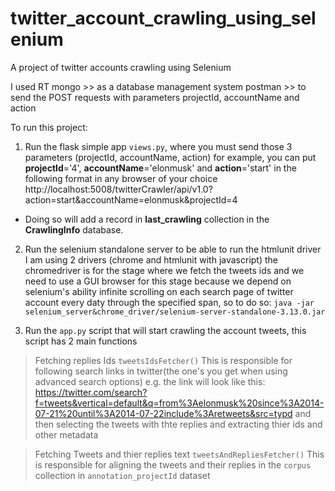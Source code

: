 # twitter_account_crawling_using_selenium
A project of twitter accounts crawling using Selenium


I used RT mongo >> as a database management system
       postman >> to send the POST requests with parameters projectId, accountName and action

To run this project:

1. Run the flask simple app `views.py`, where you must send those 3 parameters (projectId, accountName, action) for example, you can put **projectId**='4', **accountName**='elonmusk' and **action**='start' in the following format in any browser of your choice http://localhost:5008/twitterCrawler/api/v1.0?action=start&accountName=elonmusk&projectId=4
- Doing so will add a record in **last_crawling** collection in the **CrawlingInfo** database.

2. Run the selenium standalone server to be able to run the htmlunit driver
I am using 2 drivers (chrome and htmlunit with javascript) the chromedriver is for the stage where we fetch the tweets ids and we need to use a GUI browser for this stage because we depend on selenium's ability infinite scrolling on each search page of twitter account every daty through the specified span, so to do so:
 `java -jar selenium_server&chrome_driver/selenium-server-standalone-3.13.0.jar`  

3. Run the `app.py` script that will start crawling the account tweets, this script has 2 main functions 
> Fetching replies Ids  `tweetsIdsFetcher()`
This is responsible for following search links in twitter(the one's you get when using advanced search options) e.g. the link will look like this:
https://twitter.com/search?f=tweets&vertical=default&q=from%3Aelonmusk%20since%3A2014-07-21%20until%3A2014-07-22include%3Aretweets&src=typd 
and then selecting the tweets with thte replies and extracting thier ids and other metadata

> Fetching Tweets and thier replies text `tweetsAndRepliesFetcher()`
This is responsible for aligning the tweets and their replies in the `corpus` collection in `annotation_projectId` dataset




